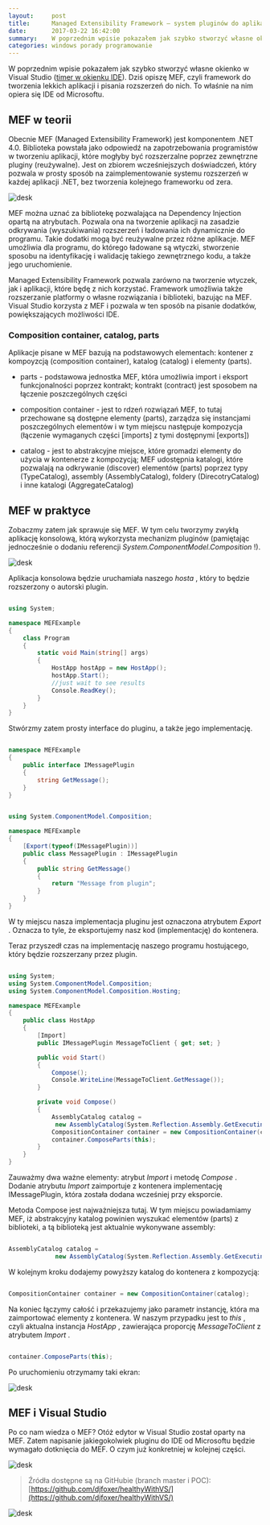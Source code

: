 ```yaml
---
layout:     post
title:      Managed Extensibility Framework — system pluginów do aplikacji .NET od Microsoftu 
date:       2017-03-22 16:42:00
summary:    W poprzednim wpisie pokazałem jak szybko stworzyć własne okienko w Visual Studio (timer w okienku IDE). Dziś opiszę MEF, czyli framework do tworzenia lekkich aplikacji i pisania rozszerzeń do nich. To właśnie na nim opiera się IDE od Microsoftu.MEF w teoriiObecnie MEF (Managed Extensibility Framework) jest komponentem .NET 4.0. Biblioteka powstała jako odpowiedź na zapotrzebowania programistów w t...
categories: windows porady programowanie
---
```




W poprzednim wpisie pokazałem jak szybko stworzyć własne okienko w Visual Studio ([timer w okienku IDE](https://www.dobreprogramy.pl/djfoxer/Pierwszy-dodatek-do-Visual-Studio-timer-w-okienku-IDE,79926.html)). Dziś opiszę MEF, czyli framework do tworzenia lekkich aplikacji i pisania rozszerzeń do nich. To właśnie na nim opiera się IDE od Microsoftu.


## MEF w teorii

Obecnie MEF (Managed Extensibility Framework) jest komponentem .NET 4.0. Biblioteka powstała jako odpowiedź na zapotrzebowania programistów w tworzeniu aplikacji, które mogłyby być rozszerzalne poprzez zewnętrzne pluginy (reużywalne). Jest on zbiorem wcześniejszych doświadczeń, który pozwala w prosty sposób na zaimplementowanie systemu rozszerzeń w każdej aplikacji .NET, bez tworzenia kolejnego frameworku od zera.


![desk](https://raw.githubusercontent.com/djfoxer/djfoxer.github.io/master/_img/2017-3-22-_17_/g_-_608x405_-_-_80021x20170321131143_0.png)


MEF można uznać za bibliotekę pozwalająca na Dependency Injection opartą na atrybutach. Pozwala ona na tworzenie aplikacji na zasadzie odkrywania (wyszukiwania) rozszerzeń i ładowania ich dynamicznie do programu. Takie dodatki mogą być reużywalne przez różne aplikacje. MEF umożliwia dla programu, do którego ładowane są wtyczki, stworzenie sposobu na identyfikację i walidację takiego zewnętrznego kodu,  a także jego uruchomienie.

Managed Extensibility Framework pozwala zarówno na tworzenie wtyczek, jak i aplikacji, które będę z nich korzystać. Framework umożliwia także rozszerzanie platformy o własne rozwiązania i biblioteki, bazując na MEF. Visual Studio korzysta z MEF i pozwala w ten sposób na pisanie dodatków, powiększających możliwości IDE. 


### Composition container, catalog, parts


Aplikacje pisane w MEF bazują na podstawowych elementach: kontener z kompoyzcją (composition container), katalog (catalog) i elementy (parts).




  * parts - podstawowa jednostka MEF, która umożliwia import i eksport funkcjonalności poprzez kontrakt; kontrakt (contract) jest sposobem na łączenie poszczególnych części 


  * composition container - jest to rdzeń rozwiązań MEF, to tutaj przechowane są dostępne elementy (parts), zarządza się instancjami poszczególnych elementów i w tym miejscu następuje kompozycja (łączenie wymaganych części [imports] z tymi dostępnymi [exports]) 


  * catalog - jest to abstrakcyjne miejsce, które gromadzi elementy do użycia w kontenerze z kompozycją; MEF udostępnia katalogi, które pozwalają na odkrywanie (discover) elementów (parts) poprzez typy (TypeCatalog), assembly (AssemblyCatalog),  foldery (DirecotryCatalog) i inne katalogi (AggregateCatalog) 


 


## MEF w praktyce

Zobaczmy zatem jak sprawuje się MEF. W tym celu tworzymy zwykłą aplikację konsolową, którą wykorzysta mechanizm pluginów (pamiętając jednocześnie o dodaniu referencji  *System.ComponentModel.Composition* !).


![desk](https://raw.githubusercontent.com/djfoxer/djfoxer.github.io/master/_img/2017-3-22-_17_/g_-_608x405_-_-_80021x20170321140941_0.PNG)


Aplikacja konsolowa będzie uruchamiała naszego  *hosta* , który to będzie rozszerzony o autorski plugin.


```csharp

using System;

namespace MEFExample
{
    class Program
    {
        static void Main(string[] args)
        {
            HostApp hostApp = new HostApp();
            hostApp.Start();
            //just wait to see results
            Console.ReadKey();
        }
    }
}

```


Stwórzmy zatem prosty interface do pluginu, a także jego implementację.


```csharp

namespace MEFExample
{
    public interface IMessagePlugin
    {
        string GetMessage();
    }
}


```



```csharp

using System.ComponentModel.Composition;

namespace MEFExample
{
    [Export(typeof(IMessagePlugin))]
    public class MessagePlugin : IMessagePlugin
    {
        public string GetMessage()
        {
            return "Message from plugin";
        }
    }
}


```


W ty miejscu nasza implementacja pluginu jest oznaczona atrybutem  *Export* . Oznacza to tyle, że eksportujemy nasz kod (implementację) do kontenera.

Teraz przyszedł czas na implementację naszego programu hostującego, który będzie rozszerzany przez plugin.


```csharp

using System;
using System.ComponentModel.Composition;
using System.ComponentModel.Composition.Hosting;

namespace MEFExample
{
    public class HostApp
    {
        [Import]
        public IMessagePlugin MessageToClient { get; set; }

        public void Start()
        {
            Compose();
            Console.WriteLine(MessageToClient.GetMessage());
        }

        private void Compose()
        {
            AssemblyCatalog catalog = 
             new AssemblyCatalog(System.Reflection.Assembly.GetExecutingAssembly());
            CompositionContainer container = new CompositionContainer(catalog);
            container.ComposeParts(this);
        }
    }
}

```


Zauważmy dwa ważne elementy: atrybut  *Import*  i metodę  *Compose* . Dodanie atrybutu  *Import*  zaimportuje z kontenera implementację IMessagePlugin, która została dodana wcześniej przy eksporcie. 

Metoda Compose jest najważniejsza tutaj. W tym miejscu powiadamiamy MEF, iż abstrakcyjny katalog powinien wyszukać elementów (parts) z biblioteki, a tą biblioteką jest aktualnie wykonywane assembly:

 
```csharp

AssemblyCatalog catalog = 
             new AssemblyCatalog(System.Reflection.Assembly.GetExecutingAssembly());


```


W kolejnym kroku dodajemy powyższy katalog do kontenera z kompozycją:

 
```csharp

CompositionContainer container = new CompositionContainer(catalog);

```


Na koniec łączymy całość i przekazujemy jako parametr instancję, która ma zaimportować elementy z kontenera. W naszym przypadku jest to  *this* , czyli aktualna instancja  *HostApp* , zawierająca proporcję  *MessageToClient*  z atrybutem  *Import* . 

 
```csharp

container.ComposeParts(this);

```


Po uruchomieniu otrzymamy taki ekran:


![desk](https://raw.githubusercontent.com/djfoxer/djfoxer.github.io/master/_img/2017-3-22-_17_/g_-_608x405_-_-_80021x20170321220233_0.PNG)



## MEF i Visual Studio

Po co nam wiedza o MEF? Otóż edytor w Visual Studio został oparty na MEF. Zatem napisanie jakiegokolwiek pluginu do IDE od Microsoftu będzie wymagało dotknięcia do MEF. O czym już konkretniej w kolejnej części.


![desk](https://raw.githubusercontent.com/djfoxer/djfoxer.github.io/master/_img/2017-3-22-_17_/g_-_608x405_-_-_80021x20170321220231_0.png)




> Źródła dostępne są na GitHubie (branch master i POC):
> [https://github.com/djfoxer/healthyWithVS/](https://github.com/djfoxer/healthyWithVS/)

![desk](https://raw.githubusercontent.com/djfoxer/djfoxer.github.io/master/_img/2017-3-22-_17_/g_-_608x405_-_-_80021x20170321220545_0.png)
